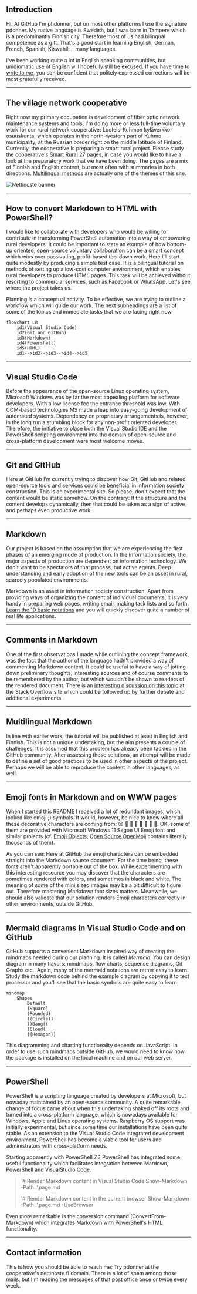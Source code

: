 ## Introduction

Hi. At GitHub I'm phdonner, but on most other platforms I use the signature pdonner. My native language is Swedish, but I was born in Tampere which is a predominantly Finnish city. Therefore most of us had bilingual competence as a gift. That's a good start in learning English, German, French, Spanish, Kiswahili... many languages.

I've been working quite a lot in English speaking communities, but unidiomatic use of English will hopefully still be excused. If you have time to [write to me](https://github.com/phdonner/phdonner/blob/main/README.md#contact-information), you can be confident that politely expressed corrections will be most gratefully received.

---

## The village network cooperative

Right now my primary occupation is development of fiber optic network maintenance systems and tools. I'm doing more or less full-time voluntary work for our rural network cooperative: Luoteis-Kuhmon kyläverkko-osuuskunta, which operates in the north-western part of Kuhmo municipality, at the Russian border right on the middle latitude of Finland. Currently, the cooperative is preparing a smart rural project. Please study the cooperative's [Smart Rural 27 pages](https://nettinoste.fi/wp/category/smart-rural-27/), in case you would like to have a look at the preparatory work that we have been doing. The pages are a mix of Finnish and English content, but most often with summaries in both directions. [Multilingual methods](https://github.com/phdonner/phdonner/blob/main/README.md#multilingual-markdown) are actually one of the themes of this site.

![Nettinoste banner](https://nettinoste.fi/wp/wp-content/uploads/2014/05/copy-header_1260_240.png)

---

## How to convert Markdown to HTML with PowerShell?

I would like to collaborate with developers who would be willing to contribute in transforming PowerShell automation into a way of empowering rural developers. It could be important to state an example of how bottom-up oriented, open-source voluntary collaboration can be a smart concept which wins over passivating, profit-based top-down work. Here I'll start quite modestly by producing a simple test case. It is a bilingual tutorial on methods of setting up a low-cost computer environment, which enables rural developers to produce HTML pages. This task will be achieved without resorting to commercial services, such as Facebook or WhatsApp. Let's see where the project takes us.

Planning is a conceptual activity. To be effective, we are trying to outline a workflow which will guide our work. The next subheadings are a list of some of the topics and immediate tasks that we are facing right now.

```mermaid
flowchart LR
    id1(Visual Studio Code)
    id2(Git and GitHub)
    id3(Markdown)
    id4(Powershell)
    id5(HTML)
    id1-->id2-->id3-->id4-->id5
```

---

## Visual Studio Code

Before the appearance of the open-source Linux operating system, Microsoft Windows was by far the most appealing platform for software developers. With a low license fee the entrance threshold was low. With COM-based technologies MS made a leap into easy-going development of automated systems. Dependency on proprietary arrangements is, however, in the long run a stumbling block for any non-profit oriented developer. Therefore, the initiative to place both the Visual Studio IDE and the PowerShell scripting environment into the domain of open-source and cross-platform development were most welcome moves.

---

## Git and GitHub

Here at GitHub I’m currently trying to discover how Git, GitHub and related open-source tools and services could be beneficial in information society construction. This is an experimental site. So please, don't expect that the content would be static somehow. On the contrary: If the structure and the content develops dynamically, then that could be taken as a sign of active and perhaps even productive work.

---

## Markdown

Our project is based on the assumption that we are experiencing the first phases of an emerging mode of production. In the information society, the major aspects of production are dependent on information technology. We don't want to be spectators of that process, but active agents. Deep understanding and early adoption of the new tools can be an asset in rural, scarcely populated environments.

Markdown is an asset in information society construction. Apart from providing ways of organizing the content of individual documents, it is very handy in preparing web pages, writing email, making task lists and so forth. [Learn the 10 basic notations](https://www.markdownguide.org/basic-syntax/) and you will quickly discover quite a number of real life applications.

---

## Comments in Markdown

One of the first observations I made while outlining the concept framework, was the fact that the author of the language hadn't provided a way of commenting Markdown content. It could be useful to have a way of jotting down preliminary thoughts, interesting sources and of course comments to be remembered by the author, but which wouldn't be shown to readers of the rendered document. There is an [interesting discussion on this topic](https://stackoverflow.com/questions/4823468/comments-in-markdown) at the Stack Overflow site which could be followed up by further debate and additional experiments.

---

## Multilingual Markdown

In line with earlier work, the tutorial will be published at least in English and Finnish. This is not a unique undertaking, but the aim presents a couple of challenges. It is assumed that this problem has already been tackled in the GitHub community. After assessing those solutions, an attempt will be made to define a set of good practices to be used in other aspects of the project. Perhaps we will be able to reproduce the content in other languages, as well.

---

## Emoji fonts in Markdown and on WWW pages

When I started this README I received a lot of redundant images, which looked like emoji ;) symbols. It would, however, be nice to know where all these decorative characters are coming from: 😕 👔 👗 👋 🌱 🐶 🌼 🌻. OK, some of them are provided with Microsoft Windows 11 Segoe UI Emoji font and similar projects (cf. [Emoji Objects](https://emojipedia.org/objects), [Open Source OpenMoji](https://openmoji.org/) contains literally thousands of them). 

As you can see: Here at GitHub the emoji characters can be embedded straight into the Markdown source document. For the time being, these fonts aren't apparently portable out of the box. While experimenting with this interesting resource you may discover that the characters are sometimes rendered with colors, and sometimes in black and white. The meaning of some of the mini sized images may be a bit difficult to figure out. Therefore mastering Markdown font sizes matters. Meanwhile, we should also validate that our solution renders Emoji characters correctly in other environments, outside GitHub.

---

## Mermaid diagrams in Visual Studio Code and on GitHub

GitHub supports a convenient Markdown inspired way of creating the mindmaps needed during our planning. It is called *Mermaid*. You can design diagram in many flavors: mindmaps, flow charts, sequence diagrams, Git Graphs etc.. Again, many of the mermaid notations are rather easy to learn. Study the markdown code behind the example diagram by copying it to text processor and you'll see that the basic symbols are quite easy to learn.

```mermaid
mindmap
    Shapes
        Default
        [Square]
        (Rounded)
        ((Circle))
        ))Bang((
        )Cloud(
        {{Hexagon}}
```

This diagramming and charting functionality depends on JavaScript. In order to use such mindmaps outside GitHub, we would need to know how the package is installed on the local machine and on our web server.

---

## PowerShell

PowerShell is a scripting language created by developers at Microsoft, but nowaday maintained by an open-source community. A quite remarkable change of focus came about when this undertaking shaked off its roots and turned into a cross-platform language, which is nowadays available for Windows, Apple and Linux operating systems. Raspberry OS support was initially experimental, but since some time our installations have been quite stable. As an extension to the Visual Studio Code integrated development environment, PowerShell has become a viable tool for users and administrators with cross-platform needs.

Starting apparently with PowerShell 7.3 PowerShell has integrated some useful functionality which facilitates integration between Mardown, PowerShell and VisualStudio Code.

> `# Render Markdown content in Visual Studio Code
> Show-Markdown -Path .\page.md
> 
> `# Render Markdown content in the current browser
> Show-Markdown -Path .\page.md -UseBrowser

Even more remarkable is the conversion command (ConvertFrom-Markdown) which integrates Markdown with PowerShell's HTML functionality.

---

## Contact information

This is how you should be able to reach me: Try pdonner at the cooperative's nettinoste.fi domain. There is a lot of spam among those mails, but I'm reading the messages of that post office once or twice every week. 

<!---
phdonner/phdonner is a ✨ special ✨ repository because its `README.md` (this file) appears on your GitHub profile.
You can click the Preview link to take a look at your changes.
--->
